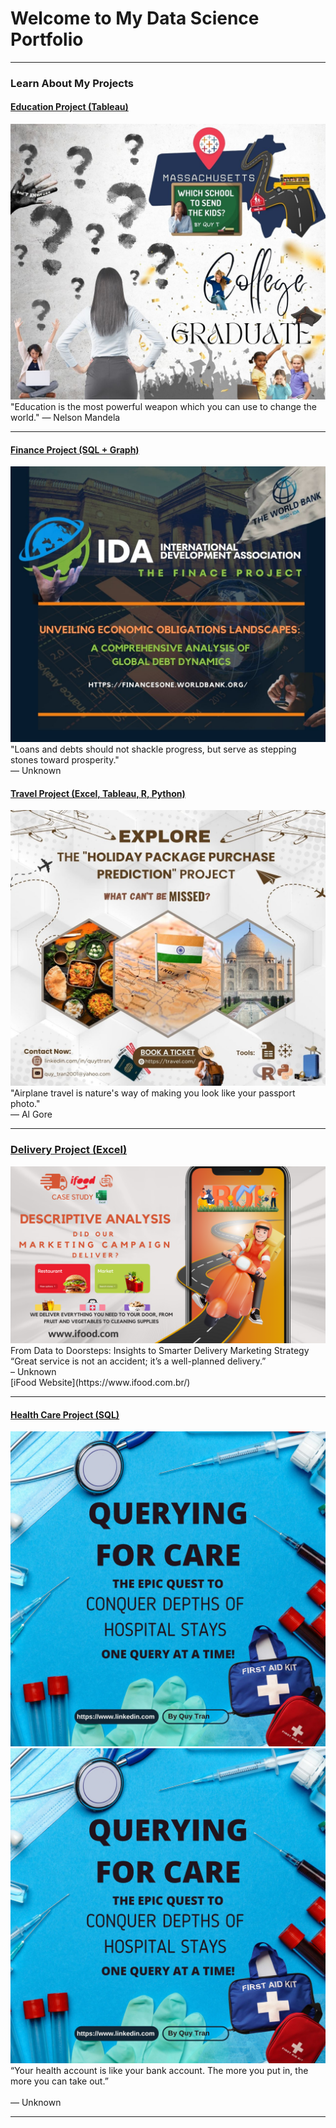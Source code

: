 # Welcome to My Data Science Portfolio

---

### Learn About My Projects

#### [Education Project (Tableau)](/tableau_education)
<img src="images/DATA PROJECT.jpg?raw=true"/>
"Education is the most powerful weapon which you can use to change the world."   
— Nelson Mandela

---

#### [Finance Project (SQL + Graph)](/financeSQL)
<img src="images/FinanceSQL/IDATitle.jpg?raw=true"/>
"Loans and debts should not shackle progress, but serve as stepping stones toward prosperity."   <br> 
— Unknown



#### [Travel Project (Excel, Tableau, R, Python)](/TravelProject)
<img src="images/TravelProject.jpg?raw=true"/>
"Airplane travel is nature's way of making you look like your passport photo."  <br>   
— Al Gore

---

### [Delivery Project (Excel)](https://www.linkedin.com/pulse/from-data-doorsteps-insights-smarter-delivery-marketing-quy-tran-xkf8c/?trackingId=%2BetIr%2BQ9SWKmXgCbhL7fgA%3D%3D)
  <img src="images/iFoodPoster.png?raw=true"/>
From Data to Doorsteps: Insights to Smarter Delivery Marketing Strategy <br>   
“Great service is not an accident; it’s a well-planned delivery.”  <br>  
– Unknown <br>
  [iFood Website](https://www.ifood.com.br/)

---

#### [Health Care Project (SQL)]([/HealthCareSQL.pdf](https://github.com/Qtt4423/Qtt4423.Github.io/blob/master/HealthCareSQL.pdf))
<a href="pdfs/HealthCareSQL.pdf" class="image fit"><img src="images/HealthSQL/HealthSQL.jpg" alt=""></a>
<img src="images/HealthSQL/HealthSQL.jpg?raw=true"/>
“Your health account is like your bank account. The more you put in, the more you can take out.”   <br>   
— Unknown

---




